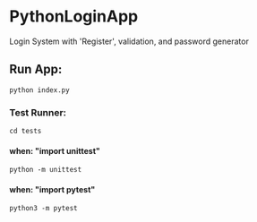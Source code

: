# PythonLoginApp
Login System with 'Register', validation, and password generator

## Run App:
`python index.py`


### Test Runner:
`cd tests`
#### when: "import unittest"
`python -m unittest`

#### when: "import pytest"
`python3 -m pytest`